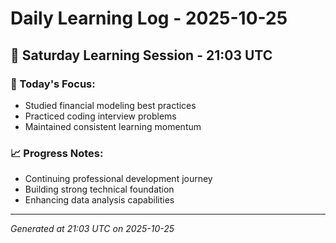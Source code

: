 # Daily Learning Log - 2025-10-25

## 📅 Saturday Learning Session - 21:03 UTC

### 🎯 Today's Focus:
- Studied financial modeling best practices
- Practiced coding interview problems
- Maintained consistent learning momentum

### 📈 Progress Notes:
- Continuing professional development journey
- Building strong technical foundation
- Enhancing data analysis capabilities

---
*Generated at 21:03 UTC on 2025-10-25*
